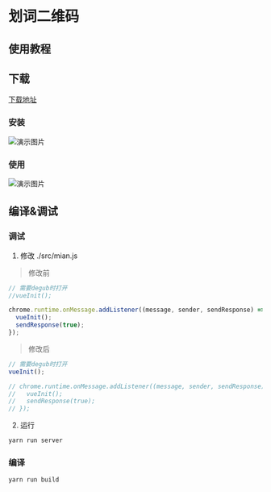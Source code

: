 # 划词二维码

## 使用教程

## 下载

[下载地址](./target/chrome-plug-in.crx)

### 安装

![演示图片](./screenshots/install.gif)

### 使用

![演示图片](./screenshots/use.gif)

## 编译&调试

### 调试

1. 修改 ./src/mian.js

> 修改前

```javascript
// 需要degub时打开
//vueInit();

chrome.runtime.onMessage.addListener((message, sender, sendResponse) => {
  vueInit();
  sendResponse(true);
});
```

> 修改后

```javascript
// 需要degub时打开
vueInit();

// chrome.runtime.onMessage.addListener((message, sender, sendResponse) => {
//   vueInit();
//   sendResponse(true);
// });
```

2. 运行

```bash
yarn run server
```

### 编译

```bash
yarn run build
```